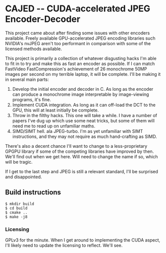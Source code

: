 # CAJED -- CUDA-accelerated JPEG Encoder-Decoder

This project came about after finding some issues with other encoders
available. Freely available GPU-accelerated JPEG encoding libraries such
NVIDIA's nvJPEG aren't too performant in comparison with some of the licensed
methods available.

This project is primarily a collection of whatever disgusting hacks I'm able to
fit in to try and make this as fast an encoder as possible. If I can match
FastVideo FastCompression's achievement of 26 monochrome 50MP images per second
on my terrible laptop, it will be complete. I'll be making it in several main
parts:

1. Develop the initial encoder and decoder in C. As long as the encoder can
   produce a monochrome image interpretable by image-viewing programs, it's
fine.
2. Implement CUDA integration. As long as it can off-load the DCT to the GPU,
   this will at least initially be complete.
3. Throw in the filthy hacks. This one will take a while. I have a number of
   papers I've dug up which use some neat tricks, but some of them will need me
to read up on unfamiliar maths.
4. SIMD/SIMT hell. ala JPEG-turbo. I'm as yet unfamiliar with SIMT
   instructions, and they may not require as much hand-crafting as SIMD.

There's also a decent chance I'll want to change to a less-proprietary GPGPU
library if some of the competing libraries have improved by then. We'll find
out when we get here. Will need to change the name if so, which will be tragic. 

If I get to the last step and JPEG is still a relevant standard, I'll be
surprised and disappointed.

## Build instructions
```
$ mkdir build
$ cd build
$ cmake ..
$ make -j8
```

### Licensing
GPLv3 for the minute. When I get around to implementing the CUDA
aspect, I'll likely need to update the licensing to reflect. We'll see.
